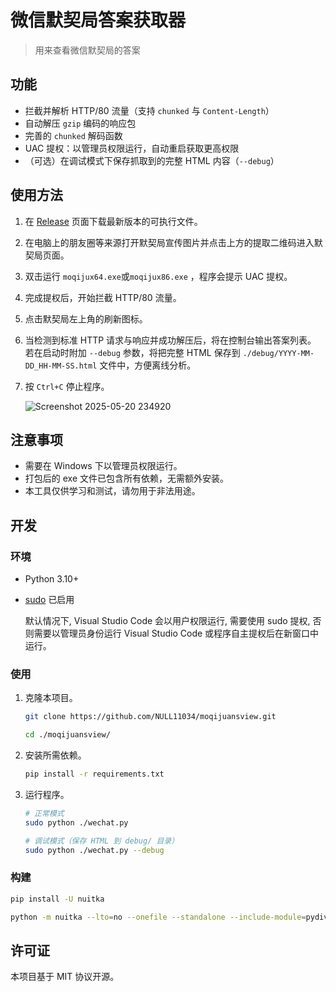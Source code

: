 # 微信默契局答案获取器

> 用来查看微信默契局的答案

## 功能

* 拦截并解析 HTTP/80 流量（支持 `chunked` 与 `Content-Length`）
* 自动解压 `gzip` 编码的响应包
* 完善的 `chunked` 解码函数
* UAC 提权：以管理员权限运行，自动重启获取更高权限
* （可选）在调试模式下保存抓取到的完整 HTML 内容（`--debug`）

## 使用方法
1. 在 [Release](https://github.com/NULL11034/moqijuansview/releases/tag/Release) 页面下载最新版本的可执行文件。

2. 在电脑上的朋友圈等来源打开默契局宣传图片并点击上方的提取二维码进入默契局页面。

3. 双击运行 `moqijux64.exe`或`moqijux86.exe` ，程序会提示 UAC 提权。

4. 完成提权后，开始拦截 HTTP/80 流量。

5. 点击默契局左上角的刷新图标。

6. 当检测到标准 HTTP 请求与响应并成功解压后，将在控制台输出答案列表。
   若在启动时附加 `--debug` 参数，将把完整 HTML 保存到 `./debug/YYYY-MM-DD_HH-MM-SS.html` 文件中，方便离线分析。

7. 按 `Ctrl+C` 停止程序。

    ![Screenshot 2025-05-20 234920](https://github.com/user-attachments/assets/1fe43b59-a782-4174-a99e-68899166d065)

## 注意事项

* 需要在 Windows 下以管理员权限运行。
* 打包后的 exe 文件已包含所有依赖，无需额外安装。
* 本工具仅供学习和测试，请勿用于非法用途。

## 开发

### 环境

- Python 3.10+
- [sudo](https://learn.microsoft.com/zh-cn/windows/advanced-settings/sudo/) 已启用

  默认情况下, Visual Studio Code 会以用户权限运行, 需要使用 sudo 提权, 否则需要以管理员身份运行 Visual Studio Code 或程序自主提权后在新窗口中运行。

### 使用

1. 克隆本项目。

    ```bash
    git clone https://github.com/NULL11034/moqijuansview.git

    cd ./moqijuansview/
    ```
2. 安装所需依赖。

    ```bash
    pip install -r requirements.txt
    ```

3. 运行程序。

    ```bash
    # 正常模式
    sudo python ./wechat.py

    # 调试模式（保存 HTML 到 debug/ 目录）
    sudo python ./wechat.py --debug
    ```

### 构建

```bash
pip install -U nuitka

python -m nuitka --lto=no --onefile --standalone --include-module=pydivert wechat.py
```

## 许可证

本项目基于 MIT 协议开源。
